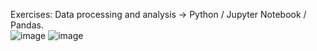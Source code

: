 Exercises: Data processing and analysis -> Python / Jupyter Notebook / Pandas. 
<br>
![image](https://github.com/DarkoKa/Python_Jupyter_exercises/assets/28714914/e8d53772-eeeb-4419-8380-de130dde1e25)
![image](https://geo-python.github.io/site/_images/pandas_logo.png)
